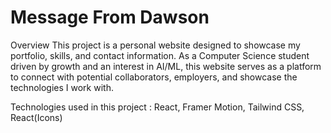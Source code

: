 # Message From Dawson

Overview
This project is a personal website designed to showcase my portfolio, skills, and contact information. As a Computer Science student driven by growth and an interest in AI/ML, this website serves as a platform to connect with potential collaborators, employers, and showcase the technologies I work with.

Technologies used in this project : React, Framer Motion, Tailwind CSS, React(Icons)
